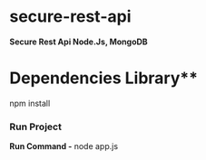 # secure-rest-api
**Secure Rest Api Node.Js, MongoDB**

# Dependencies Library**
   npm install

###   Run Project
 **Run Command -** node app.js
